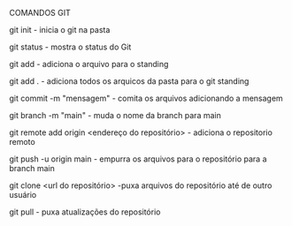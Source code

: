 COMANDOS GIT

git init - inicia o git na pasta

git status - mostra o status do Git

git add <nome do arquivo> - adiciona o arquivo para o standing

git add . - adiciona todos os arquicos da pasta para o git standing

git commit -m "mensagem" - comita os arquivos adicionando a mensagem

git branch -m "main" - muda o nome da branch para main

git remote add origin <endereço do repositório> - adiciona o repositorio remoto

git push -u origin main - empurra os arquivos para o repositório para a branch main

git clone <url do repositório> -puxa arquivos do repositório até de outro usuário

git pull - puxa atualizações do repositório








